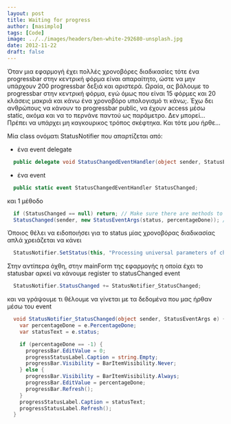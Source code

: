 ```yaml
---
layout: post
title: Waiting for progress
author: [masimplo]
tags: [Code]
image: ../../images/headers/ben-white-292680-unsplash.jpg
date: 2012-11-22
draft: false
---
```


Όταν μια εφαρμογή έχει πολλές χρονοβόρες διαδικασίες τότε ένα progressbar στην κεντρική φόρμα είναι απαραίτητο, ώστε να μην υπάρχουν 200 progressbar δεξιά και αριστερά.
Ωραία, ας βάλουμε το progressbar στην κεντρική φόρμα, εγώ όμως που είναι 15 φόρμες και 20 κλάσεις μακριά και κάνω ένα χρονοβόρο υπολογισμό τι κάνω;.
Έχω δει ανθρώπους να κάνουν το progressbar public, να έχουν access μέσω static, ακόμα και να το περνάνε παντού ως παράμετρο. Δεν μπορεί… Πρέπει να υπάρχει μη καγκουρικος τρόπος σκέφτηκα. Και τότε μου ήρθε…

Μία class ονόματι StatusNotifier που απαρτίζεται από:

- ένα event delegate
```csharp
  public delegate void StatusChangedEventHandler(object sender, StatusEventArgs e);
```
- ένα event
```csharp
  public static event StatusChangedEventHandler StatusChanged;
```

και 1 μέθοδο
```csharp
  if (StatusChanged == null) return; // Make sure there are methods to execute
  StatusChanged(sender, new StatusEventArgs(status, percentageDone)); // Raise the event
```

Όποιος θέλει να ειδοποιήσει για το status μίας χρονοβόρας διαδικασίας απλά χρειάζεται να κάνει
```csharp
  StatusNotifier.SetStatus(this, "Processing universal parameters of chaos...", 10);
```

Στην αντίπερα όχθη, στην mainForm της εφαρμογής η οποία έχει το statusbar αρκεί να κάνουμε register το statusChanged event
```csharp
  StatusNotifier.StatusChanged += StatusNotifier_StatusChanged;
```

και να γράψουμε τι θέλουμε να γίνεται με τα δεδομένα που μας ήρθαν μέσω του event
```csharp
  void StatusNotifier_StatusChanged(object sender, StatusEventArgs e) {
    var percentageDone = e.PercentageDone;
    var statusText = e.status;

    if (percentageDone == -1) {
      progressBar.EditValue = 0;
      progressStatusLabel.Caption = string.Empty;
      progressBar.Visibility = BarItemVisibility.Never;
    } else {
      progressBar.Visibility = BarItemVisibility.Always;
      progressBar.EditValue = percentageDone;
      progressBar.Refresh();
    }
    progressStatusLabel.Caption = statusText;
    progressStatusLabel.Refresh();
  }

```
